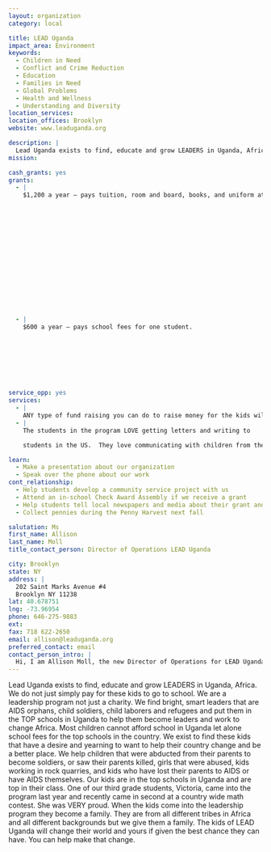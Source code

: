 ```yaml
---
layout: organization
category: local

title: LEAD Uganda
impact_area: Environment
keywords: 
  - Children in Need
  - Conflict and Crime Reduction
  - Education
  - Families in Need
  - Global Problems
  - Health and Wellness
  - Understanding and Diversity
location_services: 
location_offices: Brooklyn
website: www.leaduganda.org

description: |
  Lead Uganda exists to find, educate and grow LEADERS in Uganda, Africa.  We do not just simply pay for these kids to go to school.  We are a leadership program not just a charity.  We find bright, smart leaders that are AIDS orphans, child soldiers, child laborers and refugees and put them in the TOP schools in Uganda to help them become leaders and work to change Africa. Most children cannot afford school in Uganda let alone school fees for the top schools in the country.  We exist to find these kids that have a desire and yearning to want to help their country change and be a better place.  We help children that were abducted from their parents to become soldiers, or saw their parents killed, girls that were abused, kids working in rock quarries, and kids who have lost their parents to AIDS or have AIDS themselves.  Our kids are in the top schools in Uganda and are top in their class.  One of our third grade students, Victoria, came into the program last year and recently came in second at a country wide math contest.  She was VERY proud.  When the kids come into the leadership program they become a family.  They are from all different tribes in Africa and all different backgrounds but we give them a family.  The kids of LEAD Uganda will change their world and yours if given the best chance they can have.  You can help make that change.
mission: 

cash_grants: yes
grants: 
  - |
    $1,200 a year — pays tuition, room and board, books, and uniform at one of the best schools in Uganda.

    

    

    

    

    

    

    

    
  - |
    $600 a year — pays school fees for one student.

    

    

    

    
service_opp: yes
services: 
  - |
    ANY type of fund raising you can do to raise money for the kids will help.  Performances, car washes, any kind of drive, helps the kids go to these top schools.  It takes only $1800 a year to pay for everything, including MEDICAL, for these kids in Uganda.  We would be more than happy to help with any fund raising you want to do.  There will also be 3 students coming to NY in the early spring and they could come to your school and talk to your school and help fund raise.
  - |
    The students in the program LOVE getting letters and writing to

    students in the US.  They love communicating with children from the US.  They regularly write to their monthly supporters.

learn: 
  - Make a presentation about our organization
  - Speak over the phone about our work
cont_relationship: 
  - Help students develop a community service project with us
  - Attend an in-school Check Award Assembly if we receive a grant
  - Help students tell local newspapers and media about their grant and/or project with us
  - Collect pennies during the Penny Harvest next fall

salutation: Ms
first_name: Allison
last_name: Moll
title_contact_person: Director of Operations LEAD Uganda

city: Brooklyn
state: NY
address: |
  202 Saint Marks Avenue #4  
  Brooklyn NY 11238
lat: 40.678751
lng: -73.96954
phone: 646-275-9883
ext: 
fax: 718 622-2650
email: allison@leaduganda.org
preferred_contact: email
contact_person_intro: |
  Hi, I am Allison Moll, the new Director of Operations for LEAD Uganda.  I have been volunteering through my church for LEAD Uganda for over a year and just came on staff a couple of months ago because I believe in this cause SO greatly.  I have 3 young children who have helped raise money in their school's Penny Harvest, so I love the program and know what the excitement and hard work of children can do.  My husband got to go to Uganda last summer and meet the kids, so now I am even more determined and excited to work for this cause.  When I met some of the kids I was so moved.  You will be touched too by their stories, their determination and their inspiration. 
---
```

Lead Uganda exists to find, educate and grow LEADERS in Uganda, Africa.  We do not just simply pay for these kids to go to school.  We are a leadership program not just a charity.  We find bright, smart leaders that are AIDS orphans, child soldiers, child laborers and refugees and put them in the TOP schools in Uganda to help them become leaders and work to change Africa. Most children cannot afford school in Uganda let alone school fees for the top schools in the country.  We exist to find these kids that have a desire and yearning to want to help their country change and be a better place.  We help children that were abducted from their parents to become soldiers, or saw their parents killed, girls that were abused, kids working in rock quarries, and kids who have lost their parents to AIDS or have AIDS themselves.  Our kids are in the top schools in Uganda and are top in their class.  One of our third grade students, Victoria, came into the program last year and recently came in second at a country wide math contest.  She was VERY proud.  When the kids come into the leadership program they become a family.  They are from all different tribes in Africa and all different backgrounds but we give them a family.  The kids of LEAD Uganda will change their world and yours if given the best chance they can have.  You can help make that change.